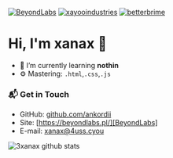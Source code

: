 [![BeyondLabs](https://img.shields.io/website?logo=google-chrome&logoColor=white&down_color=red&down_message=offline&label=beyondlabs.pl&style=for-the-badge&up_message=online&url=https%3A%2F%2Fbeyondlabs.pl)][BeyondLabs]
[![xayooindustries](https://img.shields.io/website?logo=google-chrome&logoColor=white&down_color=red&down_message=offline&label=xayooindustries.us&style=for-the-badge&up_message=online&url=https%3A%2F%2Fxayooindustries.us)][xayooindustries]
[![betterbrime](https://img.shields.io/website?logoColor=white&down_color=red&down_message=offline&label=betterbri.me&style=for-the-badge&up_message=online&url=https%3A%2F%2Fbetterbri.me)][betterbrime]

# Hi, I'm xanax 👋

- 🌱 I’m currently learning **nothin**
- ⚙️ Mastering: `.html`,`.css`,`.js`


### 📬 Get in Touch

- GitHub: [github.com/ankordii][github]
- Site: [https://beyondlabs.pl/][BeyondLabs]
- E-mail: xanax@4uss.cyou

![3xanax github stats](https://github-readme-stats.vercel.app/api?username=ankordii&show_icons=true&hide_border=true&theme=dracula)

[xayooindustries]: https://xayooindustries.us
[BeyondLabs]: https://beyondlabs.pl
[betterbrime]: https://betterbri.me
[youtube]: https://www.youtube.com/tonieholak
[github]: https://github.com/ankordii
